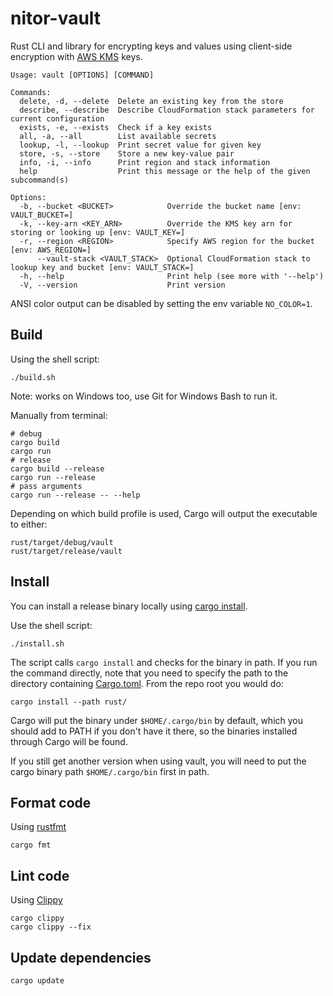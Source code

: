 # nitor-vault

Rust CLI and library for encrypting keys and values using client-side encryption
with [AWS KMS](https://aws.amazon.com/kms/) keys.

```console
Usage: vault [OPTIONS] [COMMAND]

Commands:
  delete, -d, --delete  Delete an existing key from the store
  describe, --describe  Describe CloudFormation stack parameters for current configuration
  exists, -e, --exists  Check if a key exists
  all, -a, --all        List available secrets
  lookup, -l, --lookup  Print secret value for given key
  store, -s, --store    Store a new key-value pair
  info, -i, --info      Print region and stack information
  help                  Print this message or the help of the given subcommand(s)

Options:
  -b, --bucket <BUCKET>            Override the bucket name [env: VAULT_BUCKET=]
  -k, --key-arn <KEY_ARN>          Override the KMS key arn for storing or looking up [env: VAULT_KEY=]
  -r, --region <REGION>            Specify AWS region for the bucket [env: AWS_REGION=]
      --vault-stack <VAULT_STACK>  Optional CloudFormation stack to lookup key and bucket [env: VAULT_STACK=]
  -h, --help                       Print help (see more with '--help')
  -V, --version                    Print version
```

ANSI color output can be disabled by setting the env variable `NO_COLOR=1`.

## Build

Using the shell script:

```shell
./build.sh
```

Note: works on Windows too, use Git for Windows Bash to run it.

Manually from terminal:

```shell
# debug
cargo build
cargo run
# release
cargo build --release
cargo run --release
# pass arguments
cargo run --release -- --help
```

Depending on which build profile is used, Cargo will output the executable to either:

```shell
rust/target/debug/vault
rust/target/release/vault
```

## Install

You can install a release binary locally
using [cargo install](https://doc.rust-lang.org/cargo/commands/cargo-install.html).

Use the shell script:

```shell
./install.sh
```

The script calls `cargo install` and checks for the binary in path.
If you run the command directly,
note that you need to specify the path to the directory containing [Cargo.toml](./Cargo.toml).
From the repo root you would do:

```shell
cargo install --path rust/
```

Cargo will put the binary under `$HOME/.cargo/bin` by default,
which you should add to PATH if you don't have it there,
so the binaries installed through Cargo will be found.

If you still get another version when using vault,
you will need to put the cargo binary path `$HOME/.cargo/bin` first in path.

## Format code

Using [rustfmt](https://github.com/rust-lang/rustfmt)

```shell
cargo fmt
```

## Lint code

Using [Clippy](https://github.com/rust-lang/rust-clippy)

```shell
cargo clippy
cargo clippy --fix
```

## Update dependencies

```shell
cargo update
```
